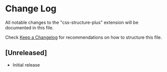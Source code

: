 # Change Log

All notable changes to the "css-structure-plus" extension will be documented in this file.

Check [Keep a Changelog](http://keepachangelog.com/) for recommendations on how to structure this file.

## [Unreleased]

- Initial release